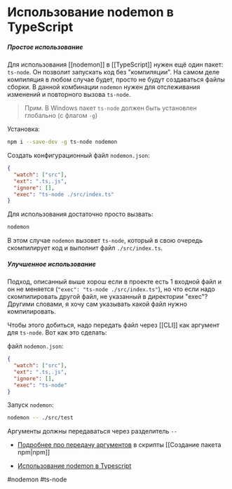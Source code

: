 # Использование nodemon в TypeScript

##### Простое использование

Для использования [[nodemon]] в [[TypeScript]] нужен ещё один пакет: `ts-node`. Он позволит запускать код без "компиляции". На самом деле компиляция в любом случае будет, просто не будут создаваться файлы сборки. В данной комбинации `nodemon` нужен для отслеживания изменений и повторного вызова `ts-node`.

>Прим. В Windows пакет `ts-node` должен быть установлен глобально (с флагом `-g`)

Установка:

```bash
npm i --save-dev -g ts-node nodemon
```

Создать конфигурационный файл `nodemon.json`:
```json
{
  "watch": ["src"],
  "ext": ".ts,.js",
  "ignore": [],
  "exec": "ts-node ./src/index.ts"
}
```

Для использования достаточно просто вызвать:
```bash
nodemon
```

В этом случае `nodemon` вызовет `ts-node`, который в свою очередь скомпилирует код и выполнит файл `./src/index.ts`.

##### Улучшенное использование
Подход, описанный выше хорош если в проекте есть 1 входной файл и он не меняется (`"exec": "ts-node ./src/index.ts"`), но что если надо скомпилировать другой файл, не указанный в директории "exec"? 
Другими словами, я хочу сам указывать какой файл нужно компилировать.

Чтобы этого добиться, надо передать файл через [[CLI]] как аргумент для `ts-node`. Вот как это сделать:

файл `nodemon.json`:

```json
{
  "watch": ["src"],
  "ext": ".ts,.js",
  "ignore": [],
  "exec": "ts-node"
}
```

Запуск `nodemon`:

```bash
nodemon -- ./src/test
```

Аргументы должны передаваться через разделитель `--`

- [Подробнее про передачу аргументов](https://stackoverflow.com/questions/11580961/sending-command-line-arguments-to-npm-script) в скрипты [[Создание пакета npm|npm]]

- [Использование nodemon в Typescript](https://khalilstemmler.com/blogs/typescript/node-starter-project/)


#nodemon #ts-node